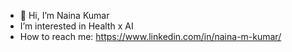 - 👋 Hi, I’m Naina Kumar
- I’m interested in Health x AI
- How to reach me: https://www.linkedin.com/in/naina-m-kumar/


